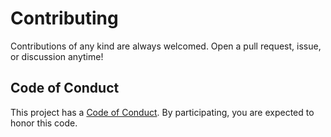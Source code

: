 # Contributing
Contributions of any kind are always welcomed. Open a pull request, issue, or discussion anytime!

## Code of Conduct
This project has a [Code of Conduct](CODE_OF_CONDUCT.md). By participating, you are expected to honor this code.